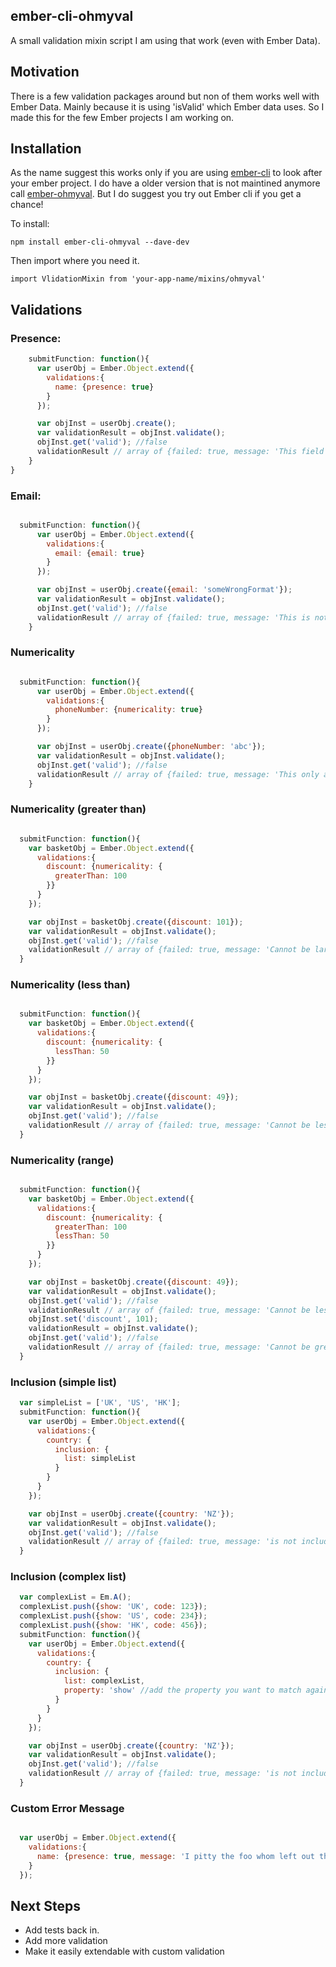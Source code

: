 ## ember-cli-ohmyval

A small validation mixin script I am using that work (even with Ember Data).

## Motivation


There is a few validation packages around but non of them works well with Ember Data. Mainly because it is using 'isValid' which Ember data uses. So I made this for the few Ember projects I am working on.

## Installation

As the name suggest this works only if you are using [ember-cli](http://www.ember-cli.com/) to look after your ember project. I do have a older version that is not maintined anymore call [ember-ohmyval](https://github.com/klclee/ember-ohmyval). But I do suggest you try out Ember cli if you get a chance!

To install:
 
```npm install ember-cli-ohmyval --dave-dev```

Then import where you need it.

```import VlidationMixin from 'your-app-name/mixins/ohmyval'```


## Validations

### Presence:

```javascript
    submitFunction: function(){
      var userObj = Ember.Object.extend({
        validations:{
          name: {presence: true}
        }
      });

      var objInst = userObj.create();
      var validationResult = objInst.validate();
      objInst.get('valid'); //false
      validationResult // array of {failed: true, message: 'This field cannot be blank', field: 'name'}
    }
}
```

### Email:

```javascript

  submitFunction: function(){
      var userObj = Ember.Object.extend({
        validations:{
          email: {email: true}
        }
      });

      var objInst = userObj.create({email: 'someWrongFormat'});
      var validationResult = objInst.validate();
      objInst.get('valid'); //false
      validationResult // array of {failed: true, message: 'This is not a valid email', field: 'email'}
    }

```

### Numericality

```javascript

  submitFunction: function(){
      var userObj = Ember.Object.extend({
        validations:{
          phoneNumber: {numericality: true}
        }
      });

      var objInst = userObj.create({phoneNumber: 'abc'});
      var validationResult = objInst.validate();
      objInst.get('valid'); //false
      validationResult // array of {failed: true, message: 'This only allow numbers', field: 'phoneNumber'}
    }
```
### Numericality (greater than)

```javascript

  submitFunction: function(){
    var basketObj = Ember.Object.extend({
      validations:{
        discount: {numericality: {
          greaterThan: 100
        }}
      }
    });

    var objInst = basketObj.create({discount: 101});
    var validationResult = objInst.validate();
    objInst.get('valid'); //false
    validationResult // array of {failed: true, message: 'Cannot be larger then 100', field: 'discount'}
  }

```

### Numericality (less than)

```javascript

  submitFunction: function(){
    var basketObj = Ember.Object.extend({
      validations:{
        discount: {numericality: {
          lessThan: 50
        }}
      }
    });

    var objInst = basketObj.create({discount: 49});
    var validationResult = objInst.validate();
    objInst.get('valid'); //false
    validationResult // array of {failed: true, message: 'Cannot be less then 50', field: 'discount'}
  }

```

### Numericality (range)

```javascript

  submitFunction: function(){
    var basketObj = Ember.Object.extend({
      validations:{
        discount: {numericality: {
          greaterThan: 100
          lessThan: 50
        }}
      }
    });

    var objInst = basketObj.create({discount: 49});
    var validationResult = objInst.validate();
    objInst.get('valid'); //false
    validationResult // array of {failed: true, message: 'Cannot be less then 50', field: 'discount'}
    objInst.set('discount', 101);
    validationResult = objInst.validate();
    objInst.get('valid'); //false
    validationResult // array of {failed: true, message: 'Cannot be greater then 100', field: 'discount'}
  }

```

### Inclusion (simple list)

```javascript
  var simpleList = ['UK', 'US', 'HK'];
  submitFunction: function(){
    var userObj = Ember.Object.extend({
      validations:{
        country: {
          inclusion: {
            list: simpleList
          }
        }
      }
    });

    var objInst = userObj.create({country: 'NZ'});
    var validationResult = objInst.validate();
    objInst.get('valid'); //false
    validationResult // array of {failed: true, message: 'is not included in the list', field: 'country'}
  }

```

### Inclusion (complex list)



```javascript
  var complexList = Em.A();
  complexList.push({show: 'UK', code: 123});
  complexList.push({show: 'US', code: 234});
  complexList.push({show: 'HK', code: 456});
  submitFunction: function(){
    var userObj = Ember.Object.extend({
      validations:{
        country: {
          inclusion: {
            list: complexList,
            property: 'show' //add the property you want to match against.
          }
        }
      }
    });

    var objInst = userObj.create({country: 'NZ'});
    var validationResult = objInst.validate();
    objInst.get('valid'); //false
    validationResult // array of {failed: true, message: 'is not included in the list', field: 'email'}
  }

```

### Custom Error Message

```javascript

  var userObj = Ember.Object.extend({
    validations:{
      name: {presence: true, message: 'I pitty the foo whom left out the name!'}
    }
  });

```

## Next Steps

* Add tests back in.
* Add more validation
* Make it easily extendable with custom validation
